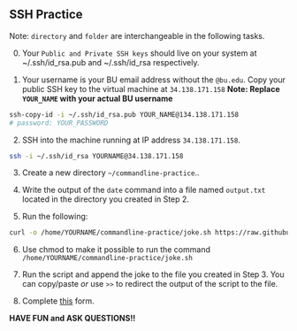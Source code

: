 ## SSH Practice

Note: `directory` and `folder` are interchangeable in the following tasks.

0. Your `Public and Private SSH keys` should live on your system at ~/.ssh/id_rsa.pub and ~/.ssh/id_rsa respectively.

1. Your username is your BU email address without the `@bu.edu`. Copy your public SSH key to the virtual machine at `34.138.171.158`
   **Note: Replace `YOUR_NAME` with your actual BU username**

```bash
ssh-copy-id -i ~/.ssh/id_rsa.pub YOUR_NAME@134.138.171.158
# password: YOUR_PASSWORD
```

2. SSH into the machine running at IP address `34.138.171.158`.

```bash
ssh -i ~/.ssh/id_rsa YOURNAME@34.138.171.158
```

3. Create a new directory `~/commandline-practice`..

4. Write the output of the `date` command into a file named `output.txt` located in the directory you created in Step 2.

5. Run the following:

```bash
curl -o /home/YOURNAME/commandline-practice/joke.sh https://raw.githubusercontent.com/DS219/spark-seprep/main/joke.sh
```

6. Use chmod to make it possible to run the command `/home/YOURNAME/commandline-practice/joke.sh`

7. Run the script and append the joke to the file you created in Step 3. You can copy/paste _or_ use `>>` to redirect the output of the script to the file.

8. Complete [this](https://forms.gle/hNTTpmmsGC9yA22z5) form.

**HAVE FUN and ASK QUESTIONS!!**
